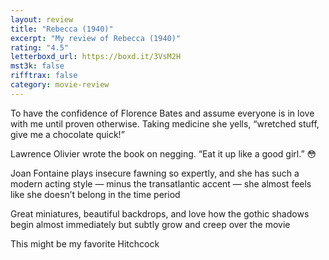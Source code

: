 ```yaml
---
layout: review
title: "Rebecca (1940)"
excerpt: "My review of Rebecca (1940)"
rating: "4.5"
letterboxd_url: https://boxd.it/3VsM2H
mst3k: false
rifftrax: false
category: movie-review
---
```


To have the confidence of Florence Bates and assume everyone is in love with me until proven otherwise. Taking medicine she yells, “wretched stuff, give me a chocolate quick!”

Lawrence Olivier wrote the book on negging. “Eat it up like a good girl.” 😳

Joan Fontaine plays insecure fawning so expertly, and she has such a modern acting style — minus the transatlantic accent — she almost feels like she doesn’t belong in the time period

Great miniatures, beautiful backdrops, and love how the gothic shadows begin almost immediately but subtly grow and creep over the movie

This might be my favorite Hitchcock
